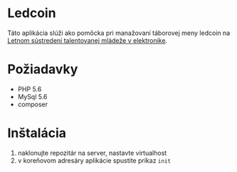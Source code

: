 # Ledcoin

Táto aplikácia slúži ako pomôcka pri manažovaní táborovej meny ledcoin na [Letnom sústredení talentovanej mládeže v elektronike](http://www.lstme.sk).

# Požiadavky

- PHP 5.6
- MySql 5.6
- composer

# Inštalácia

1. naklonujte repozitár na server, nastavte virtualhost
2. v koreňovom adresáry aplikácie spustite príkaz `init`

